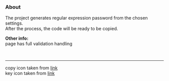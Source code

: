 ### **About**

The project generates regular expression password from the chosen settings. <br/>
After the process, the code will be ready to be copied.  <br/>

**Other info:** <br/>
page has full validation handling

<br/>

---

copy icon taken from [link](https://www.flaticon.com) <br/>
key icon taken from [link](http://www.pngall.com)